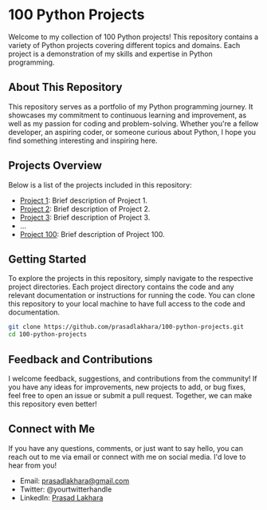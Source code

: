 # 100 Python Projects

Welcome to my collection of 100 Python projects! This repository contains a variety of Python projects covering different topics and domains. Each project is a demonstration of my skills and expertise in Python programming.

## About This Repository

This repository serves as a portfolio of my Python programming journey. It showcases my commitment to continuous learning and improvement, as well as my passion for coding and problem-solving. Whether you're a fellow developer, an aspiring coder, or someone curious about Python, I hope you find something interesting and inspiring here.

## Projects Overview

Below is a list of the projects included in this repository:

- [Project 1](project1/): Brief description of Project 1.
- [Project 2](project2/): Brief description of Project 2.
- [Project 3](project3/): Brief description of Project 3.
- ...
- [Project 100](project100/): Brief description of Project 100.

## Getting Started

To explore the projects in this repository, simply navigate to the respective project directories. Each project directory contains the code and any relevant documentation or instructions for running the code. You can clone this repository to your local machine to have full access to the code and documentation.

```bash
git clone https://github.com/prasadlakhara/100-python-projects.git
cd 100-python-projects
```

## Feedback and Contributions

I welcome feedback, suggestions, and contributions from the community! If you have any ideas for improvements, new projects to add, or bug fixes, feel free to open an issue or submit a pull request. Together, we can make this repository even better!

## Connect with Me

If you have any questions, comments, or just want to say hello, you can reach out to me via email or connect with me on social media. I'd love to hear from you!

- Email: prasadlakhara@gmail.com
- Twitter: @yourtwitterhandle
- LinkedIn: [Prasad Lakhara](https://www.linkedin.com/in/prasadlakhara/)
